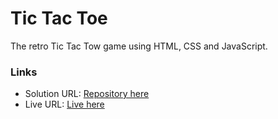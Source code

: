 # Tic Tac Toe

The retro Tic Tac Tow game using HTML, CSS and JavaScript.

### Links

- Solution URL: [Repository here](https://github.com/Shub-hamburger/Tic-Tac-Toe)
- Live URL: [Live here](https://shub-hamburger.github.io/Tic-Tac-Toe/)
